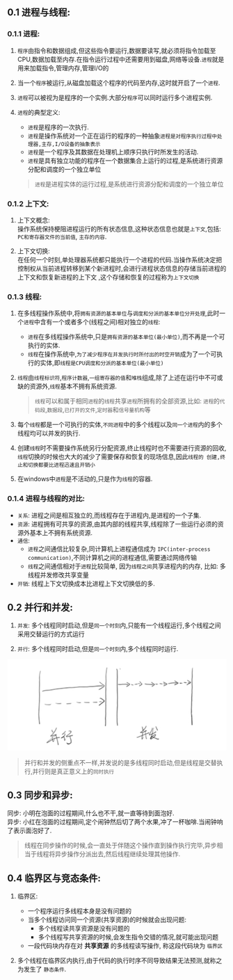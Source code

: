 ## 0.1 进程与线程:  

### 0.1.1 进程:  
1. `程序`由指令和数据组成,但这些指令要运行,数据要读写,就必须将指令加载至CPU,数据加载至内存.在指令运行过程中还需要用到磁盘,网络等设备.`进程`就是用来加载指令,管理内存,管理I/O的

2. 当一个`程序`被运行,从磁盘加载这个程序的代码至内存,这时就开启了一个`进程`.

3. `进程`可以被视为是程序的一个实例.大部分`程序`可以同时运行多个进程实例.   

4. `进程`的典型定义:  
    - `进程`是程序的一次执行.
    - `进程`是操作系统对一个正在运行的程序的一种抽象`进程是对程序执行过程中处理器,主存,I/O设备的抽象表示`
    - `进程`是一个程序及其数据在处理机上顺序只执行时所发生的活动.
    - `进程`是具有独立功能的程序在一个数据集合上运行的过程,是系统进行资源分配和调度的一个独立单位
    > `进程`是进程实体的运行过程,是系统进行资源分配和调度的一个独立单位

### 0.1.2 上下文:
1.  上下文概念:  
    操作系统保持梗阻进程运行的所有状态信息,这种状态信息也就是`上下文`,包括: `PC和寄存器文件的当前值`, `主存的内容`.

2. 上下文切换:  
   在任何一个时刻,单处理器系统都只能执行一个进程的代码.当操作系统决定把控制权从当前进程转移到某个新进程时,会进行进程状态信息的存储当前进程的上下文和恢复新进程的上下文
   ,这个存储和恢复的过程称为`上下文切换`
   

### 0.1.3 线程:  
1. 在多线程操作系统中,将`拥有资源的基本单位`与`调度和分派的基本单位分开处理`,此时一个`进程`中含有一个或者多个(线程之间)相对独立的`线程`:
    - `进程`在多线程操作系统中,只是`拥有资源的基本单位(最小单位)`,而不再是一个可执行的实体.
    - `线程`在操作系统中,`为了减少程序在并发执行时所付出的时空开销`成为了一个可执行的实体,即`线程是CPU调度和分派的基本单位(最小单位)`
    
2. `线程`由`线程标识符`,`程序计数器`,`一组寄存器的值`和`堆栈`组成,除了上述在运行中不可或缺的资源外,`线程`基本不拥有系统资源.
   > `线程`可以和属于相同`进程`的`线程`共享`进程`所拥有的全部资源,比如: `进程`的`代码段`,`数据段`,`已打开的文件`,`定时器`和`信号量机构`等
   
3. 每个`线程`都是一个可执行的实体,`不同进程`中的多个线程以及`同一个进程`内的多个线程均可以并发的执行.

4. 创建`线程`时不需要操作系统另行分配资源,终止线程时也不需要进行资源的回收,`线程`切换的时候也大大的减少了需要保存和恢复的现场信息,因此`线程的
   创建,终止和切换都要比进程迅速且开销小`
   
5. 在windows中`进程`是不活动的,只是作为`线程`的容器.
    
### 0.1.4 进程与线程的对比:  
- `关系`: 进程之间是相互独立的,而线程存在于进程内,是进程的一个子集.
- `资源`: 进程拥有可共享的资源,由其内部的线程共享,线程除了一些运行必须的资源外基本上不拥有系统资源.
- `通信`: 
    - `进程`之间通信比较复杂,同计算机上进程通信成为 `IPC(inter-process communication)`,不同计算机之间的进程通信,需要通过网络传输
    - `线程`之间通信相对于`进程`比较简单, 因为`线程之间`共享进程内的内存, 比如: 多线程并发修改共享变量
- `开销`: 线程上下文切换成本比进程上下文切换低的多.

## 0.2 并行和并发:  

1. `并发`: 多个线程同时启动,但是`同一个时刻`内,只能有一个线程运行,多个线程之间采用交替运行的方式运行

2. `并行`: 多个线程同时启动,但是`同一个时刻`内,多个线程同时运行.  

![并行和并发](../../_media/chapter11_MultiThread/0_基础知识/并行和并发.png)  
> 并行和并发的侧重点不一样,并发说的是多线程同时启动,但是线程是交替执行,并行则是真正意义上的`同时执行`

## 0.3 同步和异步:  
同步: 小明在泡面的过程期间,什么也不干,就一直等待到面泡好.  
异步: 小红在泡面的过程期间,定个闹钟然后切了两个水果,冲了一杯咖啡.当闹钟响了表示面泡好了.  
> 线程在同步操作的时候,会一直处于伴随这个操作直到操作执行完毕,异步相当于线程将异步操作分派出去,然后线程继续处理其他操作. 

## 0.4 临界区与竞态条件:  
1. 临界区:  
   - 一个程序运行多线程本身是没有问题的
   - 当多个线程访问同一个资源(共享资源)的时候就会出现问题:  
      - 多个线程读共享资源是没有问题的
      - 多个线程写共享资源的时候,会发生指令交错的情况,就可能出现问题
   - 一段代码块内存在对 **共享资源** 的多线程读写操作, 称这段代码块为 `临界区`  
   
2. 多个线程在临界区内执行,由于代码的执行时序不同导致结果无法预测,就称之为发生了 `静态条件`.